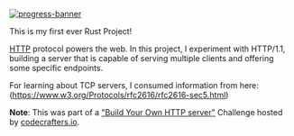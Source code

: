 [![progress-banner](https://backend.codecrafters.io/progress/http-server/9d878f30-dee8-46be-b4ed-d04cbce343be)](https://app.codecrafters.io/users/NeelKnight)

This is my first ever Rust Project!

[HTTP](https://en.wikipedia.org/wiki/Hypertext_Transfer_Protocol) protocol powers the web. In this project, I experiment with HTTP/1.1, building a server that is capable of serving multiple clients and offering some specific endpoints.

For learning about TCP servers, I consumed information from here:
(https://www.w3.org/Protocols/rfc2616/rfc2616-sec5.html)

**Note**: This was part of a ["Build Your Own HTTP server"](https://app.codecrafters.io/courses/http-server/overview) Challenge hosted by [codecrafters.io](https://codecrafters.io).
